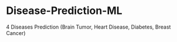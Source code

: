 # Disease-Prediction-ML
4 Diseases Prediction (Brain Tumor, Heart Disease, Diabetes, Breast Cancer)
